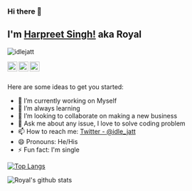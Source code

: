 ### Hi there 👋

## I'm [Harpreet Singh!](#) aka Royal

<p align="left"> <img src="https://komarev.com/ghpvc/?username=IdleJatt&label=Views&color=brightgreen&style=flat-square" alt="idlejatt" /> </p>

<a href="https://twitter.com/idle_jatt">
  <img align="left" alt="Royal's Twitter" width="22px" src="https://cdn.jsdelivr.net/npm/simple-icons@v3/icons/twitter.svg" />
</a>
<a href="https://www.linkedin.com/in/royalrandhawa/">
  <img align="left" alt="Royal's Linkdein" width="22px" src="https://cdn.jsdelivr.net/npm/simple-icons@v3/icons/linkedin.svg" />
</a>
<a href="https://github.com/IdleJatt">
  <img align="left" alt="Royal's Github" width="22px" src="https://cdn.jsdelivr.net/npm/simple-icons@v3/icons/github.svg" />
</a>

<br/>
<br/>


<!-- **IdleJatt/IdleJatt** is a ✨ _special_ ✨ repository because its `README.md` (this file) appears on your GitHub profile. -->

Here are some ideas to get you started:

- 🔭 I’m currently working on Myself
- 🌱 I’m always learning
- 👯 I’m looking to collaborate on making a new business
- 💬 Ask me about any issue, I love to solve coding problem
- 📫 How to reach me: [Twitter - @idle_jatt](https://twitter.com/idle_jatt)
- 😄 Pronouns: He/His
- ⚡ Fun fact: I'm single

[![Top Langs](https://github-readme-stats.vercel.app/api/top-langs/?username=IdleJatt&langs_count=10&count_private=true)](https://github.com/IdleJatt)

![Royal's github stats](https://github-readme-stats.vercel.app/api?username=IdleJatt&count_private=true&show_icons=true)

